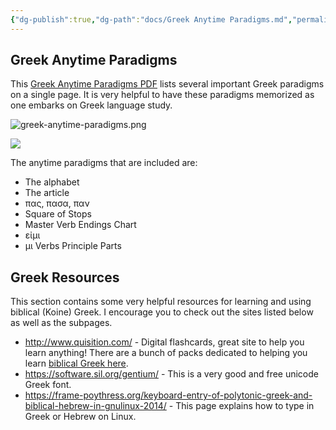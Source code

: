 ```yaml
---
{"dg-publish":true,"dg-path":"docs/Greek Anytime Paradigms.md","permalink":"/docs/greek-anytime-paradigms/","noteIcon":"","created":"","updated":""}
---
```



## Greek Anytime Paradigms

This [Greek Anytime Paradigms PDF](https://github.com/jag3773/ekfocus/raw/main/src/site/attachments/Greek-Anytime-Paradigms.pdf) lists several important Greek paradigms on a single page. It is very helpful to have these paradigms memorized as one embarks on Greek language study.

![greek-anytime-paradigms.png](/img/user/archive/attachments/ekfocus.com/greek-anytime-paradigms.png)

<a href="https://github.com/jag3773/ekfocus/raw/main/src/site/attachments/Greek-Anytime-Paradigms.pdf"><img src="/img/user/archive/attachments/ekfocus.com/greek-anytime-paradigms.png" /></a>

The anytime paradigms that are included are:

- The alphabet
- The article
- πας, πασα, παν
- Square of Stops
- Master Verb Endings Chart
- εἰμι
- μι Verbs Principle Parts

## Greek Resources

This section contains some very helpful resources for learning and using biblical (Koine) Greek. I encourage you to check out the sites listed below as well as the subpages.

- http://www.quisition.com/ - Digital flashcards, great site to help you learn anything! There are a bunch of packs dedicated to helping you learn [biblical Greek here](https://quisition.com/library/?search=greek&sort=).
- https://software.sil.org/gentium/ - This is a very good and free unicode Greek font.
- https://frame-poythress.org/keyboard-entry-of-polytonic-greek-and-biblical-hebrew-in-gnulinux-2014/ - This page explains how to type in Greek or Hebrew on Linux.
